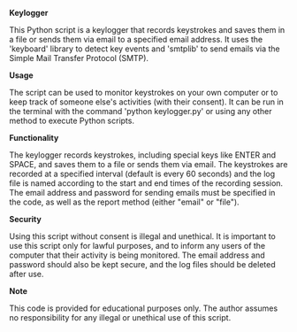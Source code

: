 **Keylogger**

This Python script is a keylogger that records keystrokes and saves them in a file or sends them via email to a specified email address. It uses the 'keyboard' library to detect key events and 'smtplib' to send emails via the Simple Mail Transfer Protocol (SMTP).

**Usage**

The script can be used to monitor keystrokes on your own computer or to keep track of someone else's activities (with their consent). It can be run in the terminal with the command 'python keylogger.py' or using any other method to execute Python scripts.

**Functionality**

The keylogger records keystrokes, including special keys like ENTER and SPACE, and saves them to a file or sends them via email. The keystrokes are recorded at a specified interval (default is every 60 seconds) and the log file is named according to the start and end times of the recording session. The email address and password for sending emails must be specified in the code, as well as the report method (either "email" or "file").

**Security**

Using this script without consent is illegal and unethical. It is important to use this script only for lawful purposes, and to inform any users of the computer that their activity is being monitored. The email address and password should also be kept secure, and the log files should be deleted after use.

**Note**

This code is provided for educational purposes only. The author assumes no responsibility for any illegal or unethical use of this script.
